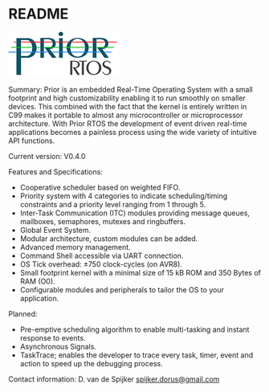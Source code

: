 # README #

![alt text](prior_logo.png)

Summary:
Prior is an embedded Real-Time Operating System with a small footprint 
and high customizability enabling it to run smoothly on smaller 
devices. This combined with the fact that  the kernel is entirely written 
in C99 makes it portable to almost any 
microcontroller or microprocessor architecture. With Prior RTOS the 
development of event driven real-time applications becomes a painless 
process using the wide variety of intuitive API functions.

Current version: V0.4.0

Features and Specifications:

* Cooperative scheduler based on weighted FIFO.
* Priority system with 4 categories to indicate scheduling/timing constraints and a priority level ranging from 1 through 5.
* Inter-Task Communication (ITC) modules providing message queues, mailboxes, semaphores, mutexes and ringbuffers.
* Global Event System. 
* Modular architecture, custom modules can be added.
* Advanced memory management.
* Command Shell accessible via UART connection.
* OS Tick overhead: ±750 clock-cycles (on AVR8).
* Small footprint kernel with a minimal size of 15 kB ROM and 350 Bytes of RAM (O0).
* Configurable modules and peripherals to tailor the OS to your application.

Planned:
* Pre-emptive scheduling algorithm to enable multi-tasking and instant response to events.
* Asynchronous Signals. 
* TaskTrace; enables the developer to trace every task, timer, event and action to speed up the debugging process. 

Contact information:
D. van de Spijker <spijker.dorus@gmail.com>

